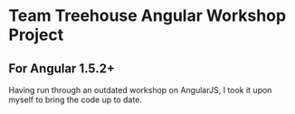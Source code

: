 # Team Treehouse Angular Workshop Project
## For Angular 1.5.2+ 
Having run through an outdated workshop on AngularJS, I took it upon myself to bring the code up to date.
